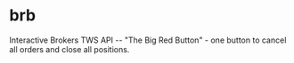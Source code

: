 # brb
Interactive Brokers TWS API -- "The Big Red Button" - one button to cancel all orders and close all positions.
